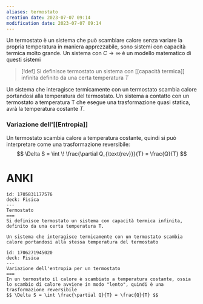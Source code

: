 ```yaml
---
aliases: termostato
creation date: 2023-07-07 09:14
modification date: 2023-07-07 09:14
---
```


Un termostato è un sistema che può scambiare calore senza variare la propria temperatura in maniera apprezzabile, sono sistemi con capacità termica molto grande.
Un sistema con $C \to \infty$ è un modello matematico di questi sistemi

>[!def]
>Si definisce termostato un sistema con [[capacità termica]] infinita definito da una certa temperatura $T$

Un sistema che interagisce termicamente con un termostato scambia calore portandosi alla temperatura del termostato.
Un sistema a contatto con un termostato a temperatura T che esegue una trasformazione quasi statica, avrà la temperatura costante $T$.

### Variazione dell'[[Entropia]]
Un termostato scambia calore a temperatura costante, quindi si può interpretare come una trasformazione reversibile:
$$ \Delta S = \int  \! \frac{\partial Q_{\text{rev}}}{T}  = \frac{Q}{T} $$
# ANKI

```anki
id: 1705831177576
deck: Fisica
---
Termostato
===
Si definisce termostato un sistema con capacità termica infinita, definito da una certa temperatura T.

Un sistema che interagisce termicamente con un termostato scambia calore portandosi alla stessa temperatura del termostato
```


```anki
id: 1706271945020
deck: Fisica
---
Variazione dell'entropia per un termostato
===
In un termostato il calore è scambiato a temperatura costante, ossia lo scambio di calore avviene in modo "lento", quindi è una trasformazione reversibile
$$ \Delta S = \int \frac{\partial Q}{T} = \frac{Q}{T} $$
```
